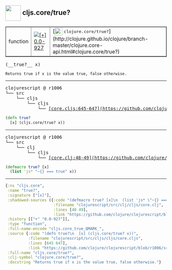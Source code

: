 ## <img width="48px" valign="middle" src="http://i.imgur.com/Hi20huC.png"> cljs.core/true?

 <table border="1">
<tr>
<td>function</td>
<td><a href="https://github.com/cljsinfo/api-refs/tree/0.0-927"><img valign="middle" alt="[+] 0.0-927" src="https://img.shields.io/badge/+-0.0--927-lightgrey.svg"></a> </td>
<td>
[<img height="24px" valign="middle" src="http://i.imgur.com/1GjPKvB.png"> <samp>clojure.core/true?</samp>](http://clojure.github.io/clojure/branch-master/clojure.core-api.html#clojure.core/true?)
</td>
</tr>
</table>

 <samp>
(__true?__ x)<br>
</samp>

```
Returns true if x is the value true, false otherwise.
```

---

 <pre>
clojurescript @ r1006
└── src
    └── cljs
        └── cljs
            └── <ins>[core.cljs:645-647](https://github.com/clojure/clojurescript/blob/r1006/src/cljs/cljs/core.cljs#L645-L647)</ins>
</pre>

```clj
(defn true?
  [x] (cljs.core/true? x))
```


---

 <pre>
clojurescript @ r1006
└── src
    └── clj
        └── cljs
            └── <ins>[core.clj:48-49](https://github.com/clojure/clojurescript/blob/r1006/src/clj/cljs/core.clj#L48-L49)</ins>
</pre>

```clj
(defmacro true? [x]
  (list 'js* "~{} === true" x))
```

---

```clj
{:ns "cljs.core",
 :name "true?",
 :signature ["[x]"],
 :shadowed-sources ({:code "(defmacro true? [x]\n  (list 'js* \"~{} === true\" x))",
                     :filename "clojurescript/src/clj/cljs/core.clj",
                     :lines [48 49],
                     :link "https://github.com/clojure/clojurescript/blob/r1006/src/clj/cljs/core.clj#L48-L49"}),
 :history [["+" "0.0-927"]],
 :type "function",
 :full-name-encode "cljs.core_true_QMARK_",
 :source {:code "(defn true?\n  [x] (cljs.core/true? x))",
          :filename "clojurescript/src/cljs/cljs/core.cljs",
          :lines [645 647],
          :link "https://github.com/clojure/clojurescript/blob/r1006/src/cljs/cljs/core.cljs#L645-L647"},
 :full-name "cljs.core/true?",
 :clj-symbol "clojure.core/true?",
 :docstring "Returns true if x is the value true, false otherwise."}

```
